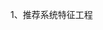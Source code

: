 <!--
 * @Description: 
 * @Version: 2.0
 * @Autor: lxp
 * @Date: 2021-07-16 17:05:32
 * @LastEditors: lxp
 * @LastEditTime: 2021-07-16 17:05:48
-->
1、推荐系统特征工程